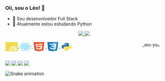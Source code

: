 ### Oii, sou o Léo! 👋

- 🔭 Sou desenvolvedor Full Stack
- 🌱 Atualmente estou estudando Python

<div align="center">
  <a href="https://github.com/leobaumhart2">
  <img height="180em" src="https://github-readme-stats.vercel.app/api?username=leobaumhart2&show_icons=true&theme=synthwave&include_all_commits=true&count_private=true"/>
  <img height="180em" src="https://github-readme-stats.vercel.app/api/top-langs/?username=leobaumhart2&layout=compact&langs_count=7&theme=synthwave"/>
</div>
<div style="display: inline_block"><br>
  <img align="center" alt="leo-Js" height="30" width="40" src="https://raw.githubusercontent.com/devicons/devicon/master/icons/javascript/javascript-plain.svg">
  <img align="center" alt="leo-React" height="30" width="40" src="https://raw.githubusercontent.com/devicons/devicon/master/icons/react/react-original.svg">
  <img align="center" alt="leo-HTML" height="30" width="40" src="https://raw.githubusercontent.com/devicons/devicon/master/icons/html5/html5-original.svg">
  <img align="center" alt="leo-CSS" height="30" width="40" src="https://raw.githubusercontent.com/devicons/devicon/master/icons/css3/css3-original.svg">
  <img align="center" alt="leo-Python" height="30" width="40" src="https://raw.githubusercontent.com/devicons/devicon/master/icons/python/python-original.svg">
  <img align="right" alt="leo-yoda" height="200" style="border-radius:50px;" src="https://64.media.tumblr.com/a590559f8436992a3a45801ca8584d5c/e4480d2dc757bb49-10/s400x600/32f903b3b1504218af6fe577a6e7f70e8fda0cb6.gifv">
</div>

  ##
<div> 
  <a href="https://instagram.com/edaileo" target="_blank"><img src="https://img.shields.io/badge/-Instagram-%23E4405F?style=for-the-badge&logo=instagram&logoColor=white" target="_blank"></a>
 	<a href="https://www.twitch.tv/edaileo" target="_blank"><img src="https://img.shields.io/badge/Twitch-9146FF?style=for-the-badge&logo=twitch&logoColor=white" target="_blank"></a>
  <a href = "mailto:contatorafaballerini@gmail.com"><img src="https://img.shields.io/badge/-Gmail-%23333?style=for-the-badge&logo=gmail&logoColor=white" target="_blank"></a>
  <a href="https://www.linkedin.com/in/leonardo-baumhart/" target="_blank"><img src="https://img.shields.io/badge/-LinkedIn-%230077B5?style=for-the-badge&logo=linkedin&logoColor=white" target="_blank"></a> 
 
 ![Snake animation](https://github.com/leobaumhart2/leobaumhart2/blob/output/github-contribution-grid-snake.svg)
 
</div>

